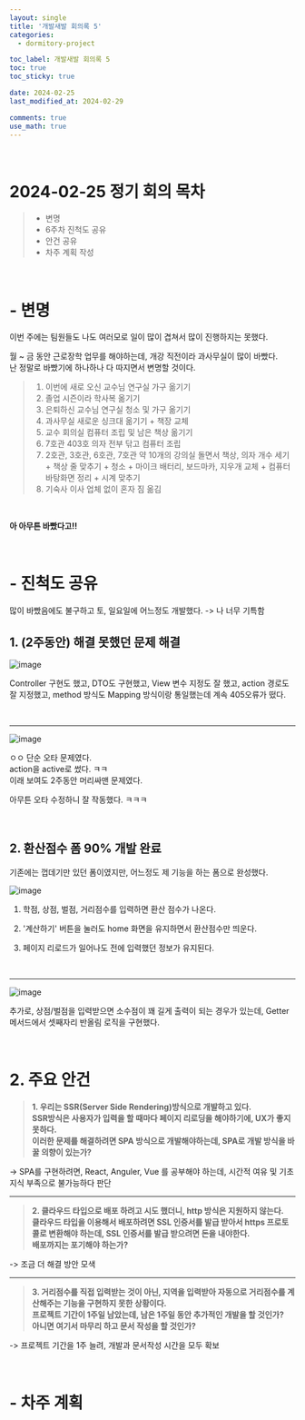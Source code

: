 ```yaml
---
layout: single
title: '개발새발 회의록 5'
categories:
  - dormitory-project

toc_label: 개발새발 회의록 5
toc: true
toc_sticky: true

date: 2024-02-25
last_modified_at: 2024-02-29

comments: true
use_math: true
---
```


<br>

# 2024-02-25 정기 회의 목차

> - 변명
> - 6주차 진척도 공유
> - 안건 공유
> - 차주 계획 작성

<br>

# - 변명

이번 주에는 팀원들도 나도 여러모로 일이 많이 겹쳐서 많이 진행하지는 못했다.  

월 ~ 금 동안 근로장학 업무를 해야하는데, 개강 직전이라 과사무실이 많이 바빴다.  
난 정말로 바빴기에 하나하나 다 따지면서 변명할 것이다.

> 1. 이번에 새로 오신 교수님 연구실 가구 옮기기
> 2. 졸업 시즌이라 학사복 옮기기
> 3. 은퇴하신 교수님 연구실 청소 및 가구 옮기기
> 4. 과사무실 새로운 싱크대 옮기기 + 책장 교체
> 5. 교수 회의실 컴퓨터 조립 및 남은 책상 옮기기
> 6. 7호관 403호 의자 전부 닦고 컴퓨터 조립
> 7. 2호관, 3호관, 6호관, 7호관 약 10개의 강의실 돌면서 책상, 의자 개수 세기 + 책상 줄 맞추기 + 청소 + 마이크 배터리, 보드마카, 지우개 교체 + 컴퓨터 바탕화면 정리 + 시계 맞추기  
> 8. 기숙사 이사 업체 없이 혼자 짐 옮김  

<br>

**아 아무튼 바빴다고!!**

<br>

# - 진척도 공유

많이 바빴음에도 불구하고 토, 일요일에 어느정도 개발했다.
-> 나 너무 기특함  

## 1. (2주동안) 해결 못했던 문제 해결

![image](https://github.com/lgwqwer/lgwqwer.github.io/assets/129755540/d6aa3847-1581-430c-a53f-217f794ea3ff)

Controller 구현도 했고, DTO도 구현했고, View 변수 지정도 잘 했고, action 경로도 잘 지정했고, method 방식도 Mapping 방식이랑 통일했는데 계속 405오류가 떴다.  

<br>
<hr>

![image](https://github.com/lgwqwer/lgwqwer.github.io/assets/129755540/6a752c91-a0d3-4a94-b45c-8460d4ab4162)

ㅇㅇ 단순 오타 문제였다.  
action을 active로 썼다. ㅋㅋ  
이래 보여도 2주동안 머리싸맨 문제였다.  

아무튼 오타 수정하니 잘 작동했다. ㅋㅋㅋ

<br>

## 2. 환산점수 폼 90% 개발 완료

기존에는 껍데기만 있던 폼이였지만, 어느정도 제 기능을 하는 폼으로 완성했다.  

![image](https://github.com/lgwqwer/lgwqwer.github.io/assets/129755540/1372a06f-3a37-436b-9dae-e20aaecfaa8f)

1. 학점, 상점, 벌점, 거리점수를 입력하면 환산 점수가 나온다.  

2. '계산하기' 버튼을 눌러도 home 화면을 유지하면서 환산점수만 띄운다.  

3. 페이지 리로드가 일어나도 전에 입력했던 정보가 유지된다. 

<br>
<hr>


![image](https://github.com/lgwqwer/lgwqwer.github.io/assets/129755540/47436ef4-3c80-46df-9136-7c7bd223de8a)

추가로, 상점/벌점을 입력받으면 소수점이 꽤 길게 출력이 되는 경우가 있는데, Getter 메서드에서 셋째자리 반올림 로직을 구현했다. 

<br>

# 2. 주요 안건

> **1. 우리는 SSR(Server Side Rendering)방식으로 개발하고 있다.  
SSR방식은 사용자가 입력을 할 때마다 페이지 리로딩을 해야하기에, UX가 좋지 못하다.  
이러한 문제를 해결하려면 SPA 방식으로 개발해야하는데, SPA로 개발 방식을 바꿀 의향이 있는가?**

-> SPA를 구현하려면, React, Anguler, Vue 를 공부해야 하는데, 시간적 여유 및 기초 지식 부족으로 불가능하다 판단

<hr>

> **2. 클라우드 타입으로 배포 하려고 시도 했더니, http 방식은 지원하지 않는다.  
클라우드 타입을 이용해서 배포하려면 SSL 인증서를 발급 받아서 https 프로토콜로 변환해야 하는데, SSL 인증서를 발급 받으려면 돈을 내야한다.  
배포까지는 포기해야 하는가?**  

-> 조금 더 해결 방안 모색

<hr>

> **3. 거리점수를 직접 입력받는 것이 아닌, 지역을 입력받아 자동으로 거리점수를 계산해주는 기능을 구현하지 못한 상황이다.  
프로젝트 기간이 1주일 남았는데, 남은 1주일 동안 추가적인 개발을 할 것인가?  
아니면 여기서 마무리 하고 문서 작성을 할 것인가?**

-> 프로젝트 기간을 1주 늘려, 개발과 문서작성 시간을 모두 확보

<br>

# - 차주 계획

